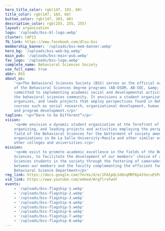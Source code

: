 ```yaml
---
hero_title_color: rgb(147, 103, 60)
title_color: rgb(147, 103, 60)
button_color: rgb(147, 103, 60)
description_color: rgb(255, 255, 255)
layout: organization
logo: '/uploads/bss-bl-logo.webp'
cluster: CAP13
fb_link: https://www.facebook.com/dlsu.bss
membership_banner: '/uploads/bss-mem-banner.webp'
hero_bg: '/uploads/bss-web-bg.webp'
main_pub: '/uploads/bss-main-pub.webp'
fav_logo: '/uploads/bss-logo.webp'
complete_name: Behavioral Sciences Society
use_full_name: true
abbr: BSS
about_us:
    '<p>The Behavioral Sciences Society (BSS) serves as the official organization
    of the Behavioral Sciences degree programs (AB-OSDM, AB-SOC, &amp; AB-SPM). It is
    committed to implementing academic social and developmental activities that benefit
    the behavioral sciences community. It envisions a student organization that initiates,
    organizes, and leads projects that employ perspectives found in Behavioral Sciences
    courses such as social research, organizational development, human resource management
    and program development.</p>'
tagline: '<p>“Dare to be Different”</p>'
vision:
    '<p>We envision a dynamic student organization at the forefront of initiating,
    organizing, and leading projects and activities employing the perspectives in the
    field of the Behavioral Sciences for the betterment of society among our student
    organizations in De La Salle University-Manila and other similar organizations and
    other colleges and universities.</p>'
mission:
    '<p>We exist to promote academic excellence in the fields of the Behavioral
    Sciences, to facilitate the development of our members’ choice of action as Behavioral
    Sciences students in the society through the fostering of camaraderie among and
    between our members and the faculty complementing the efficient functioning of the
    Behavioral Science Department</p>'
reg_link: https://docs.google.com/forms/d/e/1FAIpQLSd6nqMNTKp4JSeruESPwhM7gkg5TlV-JJvfq3ySs2_e46AIJA/viewform?usp=pp_url
vid_link: https://www.youtube.com/embed/WrgflrsFwUY
events:
    - '/uploads/bss-flagship-1.webp'
    - '/uploads/bss-flagship-2.webp'
    - '/uploads/bss-flagship-3.webp'
    - '/uploads/bss-flagship-4.webp'
    - '/uploads/bss-flagship-5.webp'
    - '/uploads/bss-flagship-6.webp'
    - '/uploads/bss-flagship-7.webp'
    - '/uploads/bss-flagship-8.webp'
---
```

